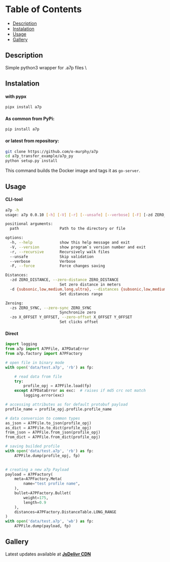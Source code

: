 # Table of Contents

- [Description](#description)
- [Instalation](#instalation)
- [Usage](#usage)
- [Gallery](#gallery)

## Description

Simple python3 wrapper for .a7p files \

## Instalation

#### with pypx
```bash
pipx install a7p
```

#### As common from PyPi:
```bash
pip install a7p
```

#### or latest from repository:
```bash
git clone https://github.com/o-murphy/a7p
cd a7p_transfer_example/a7p_py
python setup.py install
```

This command builds the Docker image and tags it as `go-server`.

## Usage

#### CLI-tool
```bash
a7p -h
usage: a7p 0.0.10 [-h] [-V] [-r] [--unsafe] [--verbose] [-F] [-zd ZERO_DISTANCE] [-d {subsonic,low,medium,long,ultra}] [-zs ZERO_SYNC | -zo X_OFFSET Y_OFFSET] path

positional arguments:
  path                  Path to the directory or file

options:
  -h, --help            show this help message and exit
  -V, --version         show program`s version number and exit
  -r, --recursive       Recursively walk files
  --unsafe              Skip validation
  --verbose             Verbose
  -F, --force           Force changes saving

Distances:
  -zd ZERO_DISTANCE, --zero-distance ZERO_DISTANCE
                        Set zero distance in meters
  -d {subsonic,low,medium,long,ultra}, --distances {subsonic,low,medium,long,ultra}
                        Set distances range

Zeroing:
  -zs ZERO_SYNC, --zero-sync ZERO_SYNC
                        Synchronize zero
  -zo X_OFFSET Y_OFFSET, --zero-offset X_OFFSET Y_OFFSET
                        Set clicks offset

```

#### Direct

```python
import logging
from a7p import A7PFile, A7PDataError
from a7p.factory import A7PFactory

# open file in binary mode
with open('data/test.a7p', 'rb') as fp:

    # read data from file
    try:
        profile_opj = A7PFile.load(fp)
    except A7PDataError as exc:  # raises if md5 crc not match
        logging.error(exc)

# accessing attributes as for default protobuf payload
profile_name = profile_opj.profile.profile_name    

# data conversion to common types
as_json = A7PFile.to_json(profile_opj)
as_dict = A7PFile.to_dict(profile_opj)
from_json = A7PFile.from_json(profile_opj)
from_dict = A7PFile.from_dict(profile_opj)

# saving builded profile
with open('data/test.a7p', 'rb') as fp:
    A7PFile.dump(profile_opj, fp)

    
# creating a new a7p Payload
payload = A7PFactory(
    meta=A7PFactory.Meta(
        name="test profile name",
    ),
    bullet=A7PFactory.Bullet(
        weight=175,
        length=0.9
    ),
    distances=A7PFactory.DistanceTable.LONG_RANGE
)
with open('data/test.a7p', 'wb') as fp:
    A7PFile.dump(payload, fp)
```

## Gallery
Latest updates available at **[JsDelivr CDN](https://cdn.jsdelivr.net/gh/o-murphy/a7p/gallery/)**